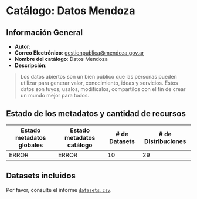 
# Catálogo: Datos  Mendoza

## Información General

- **Autor**: 
- **Correo Electrónico**: gestionpublica@mendoza.gov.ar
- **Nombre del catálogo**: Datos  Mendoza
- **Descripción**:

> Los datos abiertos son un bien público que las personas pueden utilizar para generar valor, conocimiento, ideas y servicios. Estos datos son tuyos, usalos, modificalos, compartilos con el fin de crear un mundo mejor para todos.

## Estado de los metadatos y cantidad de recursos

Estado metadatos globales | Estado metadatos catálogo | # de Datasets | # de Distribuciones
--------------------------|---------------------------|---------------|--------------------
ERROR | ERROR | 10 | 29

## Datasets incluidos

Por favor, consulte el informe [`datasets.csv`](datasets.csv).
